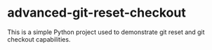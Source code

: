 # advanced-git-reset-checkout

This is a simple Python project used to demonstrate git reset and git checkout capabilities.
